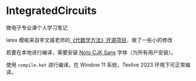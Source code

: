 # IntegratedCircuits

微电子专业课个人学习笔记

latex 模板来自李文威老师的[《代数学方法》开源项目](https://github.com/wenweili/AlJabr-1)，做了一些小的修改

若要在本地进行编译，需要安装 [Noto CJK Sans](https://github.com/notofonts/noto-cjk/tree/main/Sans) 字体（为所有用户安装）。

使用 `compile.bat` 进行编译。在 Window 11 系统，Texlive 2023 环境下可正常编译。
